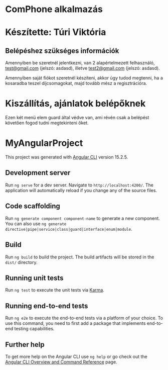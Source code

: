 # ComPhone alkalmazás
# Készítette: Túri Viktória 

## Belépéshez szükséges információk

Amennyiben be szeretnél jelentkezni, van 2 alapértelmezett felhasználó, test@gmail.com (jelszó: asdasd), illetve test2@gmail.com (jelszó: asdasd). 

Amennyiben saját fiókot szeretnél készíteni, akkor úgy tudod megtenni, ha a kosaradba teszel díjcsomagokat, majd tovább mész a regisztrációra. 

# Kiszállítás, ajánlatok belépőknek

Ezen két menü elem guard által védve van, ami révén csak a belépést követően fogod tudni megtekinteni őket. 




# MyAngularProject

This project was generated with [Angular CLI](https://github.com/angular/angular-cli) version 15.2.5.

## Development server

Run `ng serve` for a dev server. Navigate to `http://localhost:4200/`. The application will automatically reload if you change any of the source files.

## Code scaffolding

Run `ng generate component component-name` to generate a new component. You can also use `ng generate directive|pipe|service|class|guard|interface|enum|module`.

## Build

Run `ng build` to build the project. The build artifacts will be stored in the `dist/` directory.

## Running unit tests

Run `ng test` to execute the unit tests via [Karma](https://karma-runner.github.io).

## Running end-to-end tests

Run `ng e2e` to execute the end-to-end tests via a platform of your choice. To use this command, you need to first add a package that implements end-to-end testing capabilities.

## Further help

To get more help on the Angular CLI use `ng help` or go check out the [Angular CLI Overview and Command Reference](https://angular.io/cli) page.
